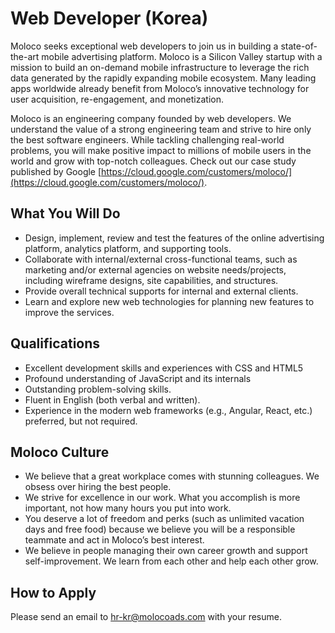 # Web Developer (Korea)

Moloco seeks exceptional web developers to join us in building a state-of-the-art mobile advertising platform. Moloco is a Silicon Valley startup with a mission to build an on-demand mobile infrastructure to leverage the rich data generated by the rapidly expanding mobile ecosystem. Many leading apps worldwide already benefit from Moloco’s innovative technology for user acquisition, re-engagement, and monetization.

Moloco is an engineering company founded by web developers. We understand the value of a strong engineering team and strive to hire only the best software engineers. While tackling challenging real-world problems, you will make positive impact to millions of mobile users in the world and grow with top-notch colleagues. Check out our case study published by Google [https://cloud.google.com/customers/moloco/](https://cloud.google.com/customers/moloco/).

## What You Will Do
* Design, implement, review and test the features of the online advertising platform, analytics platform, and supporting tools.
* Collaborate with internal/external cross-functional teams, such as marketing and/or external agencies on website needs/projects, including wireframe designs, site capabilities, and structures.
* Provide overall technical supports for internal and external clients. 
* Learn and explore new web technologies for planning new features to improve the services.

## Qualifications
* Excellent development skills and experiences with CSS and HTML5
* Profound understanding of JavaScript and its internals
* Outstanding problem-solving skills.
* Fluent in English (both verbal and written).
* Experience in the modern web frameworks (e.g., Angular, React, etc.) preferred, but not required.

## Moloco Culture
* We believe that a great workplace comes with stunning colleagues. We obsess over hiring the best people. 
* We strive for excellence in our work. What you accomplish is more important, not how many hours you put into work.
* You deserve a lot of freedom and perks (such as unlimited vacation days and free food) because we believe you will be a responsible teammate and act in Moloco’s best interest.
* We believe in people managing their own career growth and support self-improvement. We learn from each other and help each other grow.

## How to Apply
Please send an email to hr-kr@molocoads.com with your resume.
